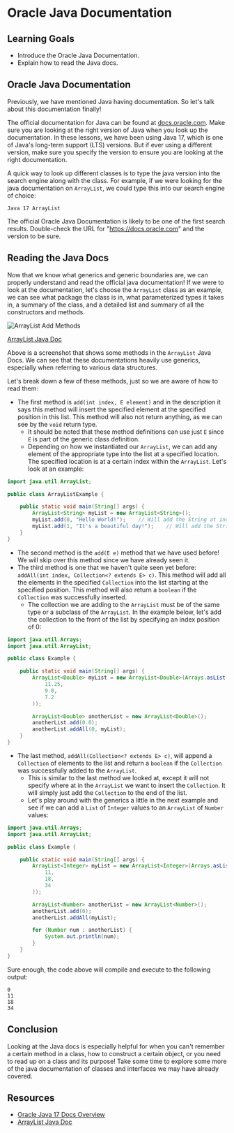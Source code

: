 # Oracle Java Documentation

## Learning Goals

- Introduce the Oracle Java Documentation.
- Explain how to read the Java docs.

## Oracle Java Documentation

Previously, we have mentioned Java having documentation. So let's talk about
this documentation finally!

The official documentation for Java can be found at
[docs.oracle.com](https://docs.oracle.com/en/java/javase/17/docs/api/). Make
sure you are looking at the right version of Java when you look up the
documentation. In these lessons, we have been using Java 17, which is one of
Java's long-term support (LTS) versions. But if ever using a different version,
make sure you specify the version to ensure you are looking at the right
documentation.

A quick way to look up different classes is to type the java version into
the search engine along with the class. For example, if we were looking for
the java documentation on `ArrayList`, we could type this into our search
engine of choice:

```text
Java 17 ArrayList
```

The official Oracle Java Documentation is likely to be one of the first search
results. Double-check the URL for "https://docs.oracle.com" and the version to
be sure.

## Reading the Java Docs

Now that we know what generics and generic boundaries are, we can properly
understand and read the official java documentation! If we were to look at the
documentation, let's choose the `ArrayList` class as an example, we can see
what package the class is in, what parameterized types it takes in, a summary
of the class, and a detailed list and summary of all the constructors and
methods.

![ArrayList Add Methods](https://curriculum-content.s3.amazonaws.com/java-mod-3/java-docs/ararylist-java-docs.PNG)

[ArrayList Java Doc](https://docs.oracle.com/en/java/javase/17/docs/api/java.base/java/util/ArrayList.html)

Above is a screenshot that shows some methods in the `ArrayList` Java Docs. We
can see that these documentations heavily use generics, especially when
referring to various data structures.

Let's break down a few of these methods, just so we are aware of how to read
them:

- The first method is `add(int index, E element)` and in the description it
  says this method will insert the specified element at the specified position
  in this list. This method will also not return anything, as we can see by the
  `void` return type.
  - It should be noted that these method definitions can use just `E` since `E`
    is part of the generic class definition.
  - Depending on how we instantiated our `ArrayList`, we can add any element of
    the appropriate type into the list at a specified location. The specified
    location is at a certain index within the `ArrayList`. Let's look at an
    example:

```java
import java.util.ArrayList;

public class ArrayListExample {

    public static void main(String[] args) {
        ArrayList<String> myList = new ArrayList<String>();
        myList.add(0, "Hello World!");    // Will add the String at index 0
        myList.add(1, "It's a beautiful day!");    // Will add the String at index 1
    }
}
```

- The second method is the `add(E e)` method that we have used before! We will
  skip over this method since we have already seen it.
- The third method is one that we haven't quite seen yet before:
  `addAll(int index, Collection<? extends E> c)`. This method will add all the
  elements in the specified `Collection` into the list starting at the specified
  position. This method will also return a `boolean` if the `Collection` was
  successfully inserted.
  - The collection we are adding to the `ArrayList` must be of the same type
    or a subclass of the `ArrayList`. In the example below, let's add the
    collection to the front of the list by specifying an index position of 0:

```java
import java.util.Arrays;
import java.util.ArrayList;

public class Example {

    public static void main(String[] args) {
        ArrayList<Double> myList = new ArrayList<Double>(Arrays.asList(
            11.25,
            9.0,
            7.2
        ));

        ArrayList<Double> anotherList = new ArrayList<Double>();
        anotherList.add(0.0);
        anotherList.addAll(0, myList);
    }
}
```

- The last method, `addAll(Collection<? extends E> c)`, will append a
  `Collection` of elements to the list and return a `boolean` if the
  `Collection` was successfully added to the `ArrayList`.
  - This is similar to the last method we looked at, except it will not specify
    where at in the `ArrayList` we want to insert the `Collection`. It will
    simply just add the `Collection` to the end of the list.
  - Let's play around with the generics a little in the next example and see if
    we can add a `List` of `Integer` values to an `ArrayList` of `Number`
    values:

```java
import java.util.Arrays;
import java.util.ArrayList;

public class Example {

    public static void main(String[] args) {
        ArrayList<Integer> myList = new ArrayList<Integer>(Arrays.asList(
            11,
            18,
            34
        ));

        ArrayList<Number> anotherList = new ArrayList<Number>();
        anotherList.add(0);
        anotherList.addAll(myList);

        for (Number num : anotherList) {
            System.out.println(num);
        }
    }
}
```

Sure enough, the code above will compile and execute to the following output:

```text
0
11
18
34
```

## Conclusion

Looking at the Java docs is especially helpful for when you can't remember a
certain method in a class, how to construct a certain object, or you need to
read up on a class and its purpose! Take some time to explore some more of the
java documentation of classes and interfaces we may have already covered.

## Resources

- [Oracle Java 17 Docs Overview](https://docs.oracle.com/en/java/javase/17/docs/api/)
- [ArrayList Java Doc](https://docs.oracle.com/en/java/javase/17/docs/api/java.base/java/util/ArrayList.html)
